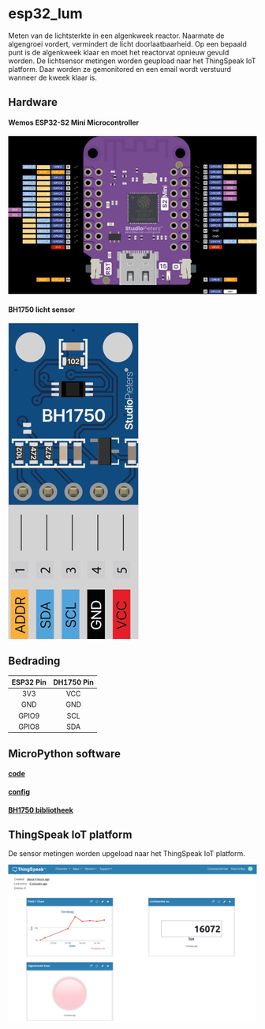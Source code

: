 # esp32_lum

Meten van de lichtsterkte in een algenkweek reactor. Naarmate de algengroei vordert, vermindert de licht doorlaatbaarheid. Op een bepaald punt is de algenkweek klaar en moet het reactorvat opnieuw gevuld worden. De lichtsensor metingen worden geupload naar het ThingSpeak IoT platform.
Daar worden ze gemonitored en een email wordt verstuurd wanneer de kweek klaar is.   
  
## Hardware

#### Wemos ESP32-S2 Mini Microcontroller

![We gebruiken als microprocessor een Wemos ESP32-S2 Mini dev bord](images/wemos_esp32_s2_mini.jpg)

#### BH1750 licht sensor
![Voor de lichtmeting gebruiken we een BH1750 sensor](images/bh1750_light_sensor_pins.jpg)

## Bedrading
ESP32 Pin|DH1750 Pin
:--:|:--:|
|3V3|VCC|
|GND|GND|
|GPIO9|SCL|
|GPIO8|SDA|

## MicroPython software

#### [code](sourcecode/micropython/esp32_lum.py)
#### [config](sourcecode/micropython/config.py)
#### [BH1750 bibliotheek](sourcecode/micropython/bh1750.py)

## ThingSpeak IoT platform

De sensor metingen worden upgeload naar het ThingSpeak IoT platform.

![ThingSpeak Dashboard](images/thingspeak_dashboard.jpg)